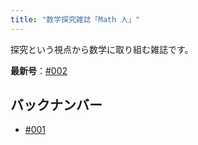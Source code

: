 ```yaml
---
title: "数学探究雑誌「Math 人」"
---
```


探究という視点から数学に取り組む雑誌です。

**最新号**：[#002](./002/)

## バックナンバー

- [#001](./001/)